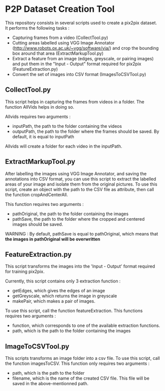 # P2P Dataset Creation Tool




This repository consists in several scripts used to create a pix2pix dataset. It performs the following tasks :
* Capturing frames from a video (CollectTool.py)
* Cutting areas labelled using VGG Image Annotator (http://www.robots.ox.ac.uk/~vgg/software/via/) and crop the bounding box around that area (ExtractMarkupTool.py)
* Extract a feature from an image (edges, greyscale, or pairing images) and put them in the "Input - Output" format required for pix2pix (FeatureExtraction.py)
* Convert the set of images into CSV format (ImagesToCSVTool.py)



## CollectTool.py

This script helps in capturing the frames from videos in a folder.
The function AllVids helps in doing so.

Allvids requires two arguments :
* inputPath, the path to the folder containing the videos
* outputPath, the path to the folder where the frames should be saved. By default, it is equal to inputPath

Allvids will create a folder for each video in the inputPath.



## ExtractMarkupTool.py

After labelling the images using VGG Image Annotator, and saving the annotations into CSV format, you can use this script to extract the labelled areas of your image and isolate them from the original pictures.
To use this script, create an object with the path to the CSV file as attribute, then call the function cropAndCenterAll.

This function requires two arguments :
* pathOriginal, the path to the folder containing the images
* pathSave, the path to the folder where the cropped and centered images should be saved. 

WARNING : By default, pathSave is equal to pathOriginal, which means that **the images in pathOriginal will be overwritten**



## FeatureExtraction.py

This script transforms the images into the 'Input - Output' format required for training pix2pix.

Currently, this script contains only 3 extraction function :
* getEdges, which gives the edges of an image
* getGreyscale, which returns the image in greyscale
* makePair, which makes a pair of images.

To use this script, call the function featureExtraction.
This functions requires two arguments :
* function, which corresponds to one of the available extraction functions.
* path, which is the path to the folder containing the images

## ImageToCSVTool.py

This scripts transforms an image folder into a csv file.
To use this script, call the function imagesToCSV.
This function only requires two arguments :
* path, which is the path to the folder
* filename, which is the name of the created CSV file. This file will be saved in the above-mentionned path.